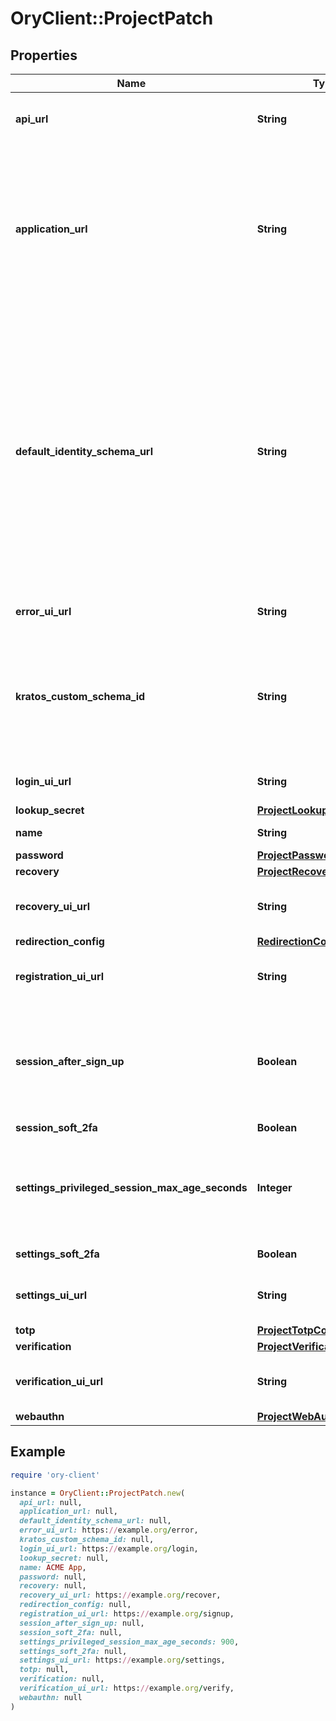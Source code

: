 # OryClient::ProjectPatch

## Properties

| Name | Type | Description | Notes |
| ---- | ---- | ----------- | ----- |
| **api_url** | **String** | URL of Project API  In the future will allow to override Kratos project URL. If set, error is returned. If left empty our hosted URL is used | [optional] |
| **application_url** | **String** | URL where your application is available.  Your users will be redirected to this URL when they successfully complete a login, logout, verification, recovery, or registration flow. More fine-grained redirection patterns are available for the individual flows (login, registration, ...).  If left empty, our hosted URL will be used instead. It contains technical information on the identities and is useful when developing a new project or trying out Ory Cloud. | [optional] |
| **default_identity_schema_url** | **String** | Default Identity Schema URL  This represents your Ory Kratos Default Identity Schema. It is your identity&#39;s default schema. This allows setting custom fields such as \&quot;address\&quot;, specifying whether you want to log in using email or a username, and more. For more information on this topic, please check out the identity documentation.  If KratosCustomSchemaID is also added to the payload, it will be preferred and replace the value of DefaultIdentitySchemaURL set by the client.  The value of this field can be either any \&quot;https://\&quot; URL - for example a file hosted at GitHub, or a &#x60;preset://&#x60;-prefixed string.  Available presets are:  preset://email preset://username preset://basic preset://blank | [optional] |
| **error_ui_url** | **String** | Self-Service Error UI URL  Sets the UI URL for the error UI. If left empty, this will use Ory&#39;s hosted pages. |  |
| **kratos_custom_schema_id** | **String** | The Custom Schema ID  The custom schema ID is a preferred field over DefaultIdentitySchemaURL, meaning it will override the DefaultIdentitySchemaURL with the custom schema&#39;s URL instead of accepting it from the client-side. Once this field is set the given custom schema will be associated with this project. | [optional] |
| **login_ui_url** | **String** | Self-Service Login UI URL  Sets the UI URL for the login UI. If left empty, this will use Ory&#39;s hosted pages. |  |
| **lookup_secret** | [**ProjectLookupSecretConfig**](ProjectLookupSecretConfig.md) |  |  |
| **name** | **String** | The project name.  Helps you identify your project.  in: body | [optional] |
| **password** | [**ProjectPasswordConfig**](ProjectPasswordConfig.md) |  |  |
| **recovery** | [**ProjectRecoveryConfig**](ProjectRecoveryConfig.md) |  |  |
| **recovery_ui_url** | **String** | Self-Service Login UI URL  Sets the UI URL for the recovery UI. If left empty, this will use Ory&#39;s hosted pages. |  |
| **redirection_config** | [**RedirectionConfig**](RedirectionConfig.md) |  | [optional] |
| **registration_ui_url** | **String** | Self-Service Login UI URL  Sets the UI URL for the registration UI. If left empty, this will use Ory&#39;s hosted pages. |  |
| **session_after_sign_up** | **Boolean** | Issue Session after Sign Up  If set to true, users will receive a session after they successfully signed up. Enabling this option allows account enumeration during registration flows. Read more: https://www.ory.sh/kratos/docs/self-service/flows/user-registration#successful-registration |  |
| **session_soft_2fa** | **Boolean** | Enable Soft 2FA for Login Sessions |  |
| **settings_privileged_session_max_age_seconds** | **Integer** | Duration in Seconds of how long a Session is Privileged  Defines how long a session is considered privileged in seconds. If the session&#39;s authenticated_at is older than the value specified here, the user needs to re-authenticate to perform certain actions (e.g. password change). |  |
| **settings_soft_2fa** | **Boolean** | Enable Soft 2FA for Self-Service Settings Flows |  |
| **settings_ui_url** | **String** | Self-Service Settings UI URL  Sets the UI URL for the settings UI. If left empty, this will use Ory&#39;s hosted pages. |  |
| **totp** | [**ProjectTotpConfig**](ProjectTotpConfig.md) |  |  |
| **verification** | [**ProjectVerificationConfig**](ProjectVerificationConfig.md) |  |  |
| **verification_ui_url** | **String** | Self-Service Login UI URL  Sets the UI URL for the verification UI. If left empty, this will use Ory&#39;s hosted pages. |  |
| **webauthn** | [**ProjectWebAuthnConfig**](ProjectWebAuthnConfig.md) |  |  |

## Example

```ruby
require 'ory-client'

instance = OryClient::ProjectPatch.new(
  api_url: null,
  application_url: null,
  default_identity_schema_url: null,
  error_ui_url: https://example.org/error,
  kratos_custom_schema_id: null,
  login_ui_url: https://example.org/login,
  lookup_secret: null,
  name: ACME App,
  password: null,
  recovery: null,
  recovery_ui_url: https://example.org/recover,
  redirection_config: null,
  registration_ui_url: https://example.org/signup,
  session_after_sign_up: null,
  session_soft_2fa: null,
  settings_privileged_session_max_age_seconds: 900,
  settings_soft_2fa: null,
  settings_ui_url: https://example.org/settings,
  totp: null,
  verification: null,
  verification_ui_url: https://example.org/verify,
  webauthn: null
)
```

